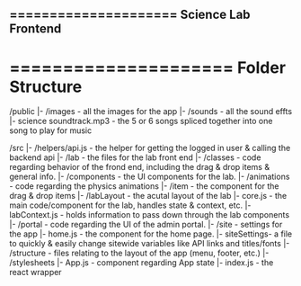 =====================
Science Lab Frontend
---------------------

=====================
Folder Structure
=====================
/public
|- /images - all the images for the app
|- /sounds - all the sound effts
|- science soundtrack.mp3 - the 5 or 6 songs spliced together into one song to play for music

/src
|-  /helpers/api.js - the helper for getting the logged in user & calling the backend api
|-  /lab - the files for the lab front end
    |-  /classes - code regarding behavior of the frond end, including the drag & drop items & general info.
    |-  /components - the UI components for the lab.
        |-  /animations - code regarding the physics animations
        |-  /item - the component for the drag & drop items
        |-  /labLayout - the acutal layout of the lab
        |-  core.js - the main code/component for the lab, handles state & context, etc.
    |-  labContext.js - holds information to pass down through the lab components
|-  /portal - code regarding the UI of the admin portal.
|-  /site - settings for the app
    |- home.js - the component for the home page.
    |- siteSettings- a file to quickly & easily change sitewide variables like API links and titles/fonts
|-  /structure - files relating to the layout of the app (menu, footer, etc.)
|-  /stylesheets
|-  App.js - component regarding App state
|-  index.js - the react wrapper



